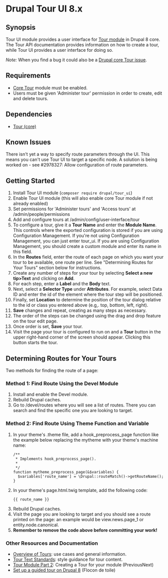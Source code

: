 # Drupal Tour UI 8.x

## Synopsis

Tour UI module provides a user interface for [Tour module](https://www.drupal.org/docs/8/core/modules/tour/overview) in Drupal 8 core. The Tour API documentation provides information on how to create a tour, while Tour UI provides a user interface for doing so.

*Note:* When you find a bug it could also be a [Drupal core Tour issue](https://www.drupal.org/project/issues/drupal?text=&status=Open&priorities=All&categories=All&version=8.x&component=tour.module).

## Requirements

- [Core Tour](https://www.drupal.org/docs/8/core/modules/tour/overview) module must be enabled.
- Users must be given 'Administer tour' permission in order to create, edit and delete tours.

## Dependencies

- [Tour (core)](https://www.drupal.org/docs/8/core/modules/tour/overview)

## Known Issues

There isn't yet a way to specify route parameters through the UI. This means you can't use Tour UI to target a specific node. A solution is being worked on - see #2978327: Allow configuration of route parameters.

## Getting Started

1. Install Tour UI module (`composer require drupal/tour_ui`)
1. Enable Tour UI module (this will also enable core Tour module if not already enabled)
1. Set permissions for 'Administer tours' and 'Access tours' at /admin/people/permissions
1. Add and configure tours at /admin/config/user-interface/tour
1. To configure a tour, give it a **Tour Name** and enter the **Module Name**. This controls where the exported configuration is stored if you are using Configuration Management. If you're not using Configuration Management, you can just enter tour_ui. If you are using Configuration Management, you should create a custom module and enter its name in this field.
1. In the **Routes** field, enter the route of each page on which you want your tour to be available, one route per line. See "Determining Routes for Your Tours" section below for instructions.
1. Create any number of steps for your tour by selecting **Select a new tip>Text** and clicking on **Add**.
1. For each step, enter a **Label** and the **Body** text.
1. Next, select a **Selector Type** under **Attributes**. For example, select Data ID and enter the id of the element where the tour step will be positioned.
1. Finally, set **Location** to determine the position of the tour dialog relative to the id or class you entered above (e.g,. top, bottom, left, right).
1. **Save** changes and repeat, creating as many steps as necessary.
1. The order of the steps can be changed using the drag and drop feature on the tour edit page.
1. Once order is set, **Save** your tour.
1. Visit the page your tour is configured to run on and a **Tour** button in the upper right-hand corner of the screen should appear. Clicking this button starts the tour.

## Determining Routes for Your Tours

Two methods for finding the route of a page:

### Method 1: Find Route Using the Devel Module

1. Install and enable the Devel module.
1. Rebuild Drupal caches.
1. Go to /devel/routes where you will see a list of routes. There you can search and find the specific one you are looking to target.

### Method 2: Find Route Using Theme Function and Variable

1. In your theme's .theme file, add a hook_preprocess_page function like the example below replacing the mytheme with your theme's machine name:
    ```
    /**
     * Implements hook_preprocess_page().
     *
     */
    function mytheme_preprocess_page(&$variables) {
      $variables['route_name'] = \Drupal::routeMatch()->getRouteName();
    }
    ```
1. In your theme's page.html.twig template, add the following code:
    ```
    {{ route_name }}
    ```
1. Rebuild Drupal caches.
1. Visit the page you are looking to target and you should see a route printed on the page: an example would be view.news.page_1 or entity.node.canonical.
1. **Remember to remove the code above before committing your work!**

### Other Resources and Documentation

- [Overview of Tours](https://www.drupal.org/docs/develop/user-interface-standards/tours): use cases and general information.
- [Tour Text Standards](https://www.drupal.org/docs/develop/user-interface-standards/tour-text-standards): style guidance for tour content.
- [Tour Module Part 2](https://www.previousnext.com.au/blog/tour-module-part-2-creating-tour-your-module): Creating a Tour for your module (PreviousNext)
- [Set up a guided tour on Drupal 8](https://www.flocondetoile.fr/blog/set-guided-tour-drupal-8) (Flocon de toile)
